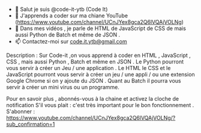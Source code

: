- 👋 Salut je suis @code-it-ytb (Code It)
- 👀 J'apprends a coder sur ma chiane YouTube (https://www.youtube.com/channel/UCnJYex8gca2Q6lVQAjVOLNg)
- 🎥 Dans mes vidéos , je parle de HTML de JavaScript de CSS de mais aussi Python de Batch et même de JSON .
- 📫 Contactez-moi sur code.it.ytb@gmail.com

Description :
Sur Code-it ,on vous apprend à coder en HTML , JavaScript , CSS , mais aussi Python , Batch et même en JSON .
Le Python pourront vous servir à créer un Jeu / une application .
Le HTML le CSS et le JavaScript pourront vous servir à créer un jeu / une appli / ou une extension Google Chrome si on y ajoute du JSON .
Quant au Batch il pourra vous servir à créer un mini virus ou un programme.

Pour en savoir plus , abonnés-vous à la chaine et activez la cloche de notification S'il vous plait : c'est très important pour le bon fonctionnement .
S'abonner : https://www.youtube.com/channel/UCnJYex8gca2Q6lVQAjVOLNg/?sub_confirmation=1

